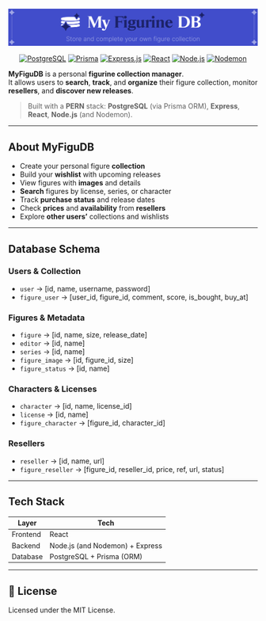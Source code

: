 <p align="center"><a target="_blank"><img src="res/myfigudb_banner_blue.svg" alt="MyFiguDB Logo"></a></p>

<p align="center">
  <a href="https://www.postgresql.org/"><img src="https://img.shields.io/badge/PostgreSQL-336791?logo=postgresql&logoColor=white" alt="PostgreSQL"></a>
  <a href="https://www.prisma.io/"><img src="https://img.shields.io/badge/Prisma-2D3748?logo=prisma&logoColor=white" alt="Prisma"></a>
  <a href="https://expressjs.com/"><img src="https://img.shields.io/badge/Express.js-000000?logo=express&logoColor=white" alt="Express.js"></a>
  <a href="https://react.dev/"><img src="https://img.shields.io/badge/React-61DAFB?logo=react&logoColor=black" alt="React"></a>
  <a href="https://nodejs.org/"><img src="https://img.shields.io/badge/Node.js-43853D?logo=node.js&logoColor=white" alt="Node.js"></a>
  <a href="https://nodemon.io/"><img src="https://img.shields.io/badge/Nodemon-76D04B?logo=nodemon&logoColor=white" alt="Nodemon"></a>
</p>


**MyFiguDB** is a personal **figurine collection manager**.  
It allows users to **search**, **track**, and **organize** their figure collection, monitor **resellers**, and **discover new releases**.

> Built with a **PERN** stack: **PostgreSQL** (via Prisma ORM), **Express**, **React**, **Node.js** (and Nodemon).

---

## About MyFiguDB

- Create your personal figure **collection**
- Build your **wishlist** with upcoming releases
- View figures with **images** and details
- **Search** figures by license, series, or character
- Track **purchase status** and release dates
- Check **prices** and **availability** from **resellers**
- Explore **other users’** collections and wishlists

---

## Database Schema

### Users & Collection
- `user` → [id, name, username, password]
- `figure_user` → [user_id, figure_id, comment, score, is_bought, buy_at]

### Figures & Metadata
- `figure` → [id, name, size, release_date]
- `editor` → [id, name]
- `series` → [id, name]
- `figure_image` → [id, figure_id, size]
- `figure_status` → [id, name]

### Characters & Licenses
- `character` → [id, name, license_id]
- `license` → [id, name]
- `figure_character` → [figure_id, character_id]

### Resellers
- `reseller` → [id, name, url]
- `figure_reseller` → [figure_id, reseller_id, price, ref, url, status]

---

## Tech Stack

| Layer       | Tech                            |
|-------------|---------------------------------|
| Frontend    | React                           |
| Backend     | Node.js (and Nodemon) + Express |
| Database    | PostgreSQL + Prisma (ORM)       |

---

## 📄 License

Licensed under the MIT License.